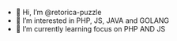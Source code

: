 - 👋 Hi, I’m @retorica-puzzle
- 👀 I’m interested in PHP, JS, JAVA and GOLANG
- 🌱 I’m currently learning focus on PHP AND JS

<!---
retorica-puzzle/retorica-puzzle is a ✨ special ✨ repository because its `README.md` (this file) appears on your GitHub profile.
You can click the Preview link to take a look at your changes.
--->
